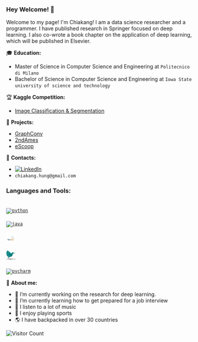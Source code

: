### Hey Welcome! 👋



Welcome to my page! I'm Chiakang! I am a data science researcher and a programmer. I have published research in Springer focused on deep learning. I also co-wrote a book chapter on the application of deep learning, which will be published in Elsevier.

:mortar_board: **Education:**
 - Master of Science in Computer Science and Engineering at `Politecnico di Milano`
 - Bachelor of Science in Computer Science and Engineering at `Iowa State university of science and technology`

:trophy: **Kaggle Competition:**
- [Image Classification & Segmentation](https://github.com/chiakangZacHung/Kaggle_ImageClassification-Segmentation)

:pushpin: **Projects:**
 - [GraphConv](https://github.com/chiakangZacHung/Gini_Hung-QSAR_GCN)
 - [2ndAmes](https://github.com/chiakangZacHung/Bayesian-GCN-)
 - [eScoop](https://github.com/chiakangZacHung/eScoop)



:loudspeaker: **Contacts:**
- [![LinkedIn](https://img.shields.io/badge/-LinkedIn-blue?style=flat&logo=Linkedin&logoColor=white)](https://www.linkedin.com/in/chiakang-hung-1b1b69213/)
- `chiakang.hung@gmail.com`

### Languages and Tools:
[<code>
<img alt="python" width="26px" src="https://img.icons8.com/color/240/000000/python.png">
</code>](https://www.python.org/)
[<code>
<img alt="java" width="26px" src="https://img.icons8.com/color/240/000000/java-coffee-cup-logo.png">
</code>](https://docs.oracle.com/en/java/)
[<code>
<img alt="MySQL" width="26px" src="https://raw.githubusercontent.com/github/explore/80688e429a7d4ef2fca1e82350fe8e3517d3494d/topics/mysql/mysql.png">
</code>](https://dev.mysql.com/)
[<code>
<img alt="latex" width="26px" src="https://raw.githubusercontent.com/github/explore/80688e429a7d4ef2fca1e82350fe8e3517d3494d/topics/latex/latex.png">
</code>](https://www.latex-project.org/)
[<code>
<img alt="pycharm" width="26px" src="https://img.icons8.com/color/240/000000/pycharm.png" />
</code>](https://www.jetbrains.com/pycharm/)

:boy: **About me:**

- 🔭 I’m currently working on the research for deep learning.
- 🌱 I’m currently learning how to get prepared for a job interview
- :musical_note: I listen to a lot of music
- :running: I enjoy playing sports
- :earth_americas: I have backpacked in over 30 countries

![Visitor Count](https://profile-counter.glitch.me/{username}/count.svg)
